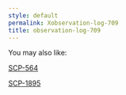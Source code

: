 ```yaml
---
style: default
permalink: Xobservation-log-709
title: observation-log-709
---
```

You may also like:

[SCP-564](http://scp-wiki.net/scp-564)

[SCP-1895](http://scp-wiki.net/scp-1895)
